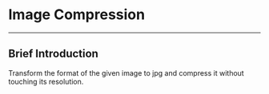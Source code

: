 # Image Compression

---

## Brief Introduction
Transform the format of the given image to jpg and compress it without touching its resolution.
